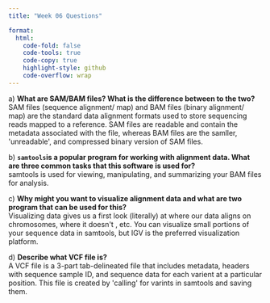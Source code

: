 ```yaml
---
title: "Week 06 Questions"

format:
  html:
    code-fold: false
    code-tools: true
    code-copy: true
    highlight-style: github
    code-overflow: wrap
---
```


a)  **What are SAM/BAM files? What is the difference between to the two?**  
SAM files (sequence alignment/ map) and BAM files (binary alignment/ map) are the standard data alignment formats used to store sequencing reads mapped to a reference. SAM files are readable and contain the metadata associated with the file, whereas BAM files are the samller, 'unreadable', and compressed binary version of SAM files.  

b)  **`samtools`is a popular program for working with alignment data. What are three common tasks that this software is used for?**  
samtools is used for viewing, manipulating, and summarizing your BAM files for analysis.  

c)  **Why might you want to visualize alignment data and what are two program that can be used for this?**  
Visualizing data gives us a first look (literally) at where our data aligns on chromosomes, where it doesn't , etc. You can visualize small portions of your sequence data in samtools, but IGV is the preferred visualization platform.

d)  **Describe what VCF file is?**  
A VCF file is a 3-part tab-delineated file that includes metadata, headers with sequence sample ID, and sequence data for each varient at a particular position. This file is created by 'calling' for varints in samtools and saving them.
